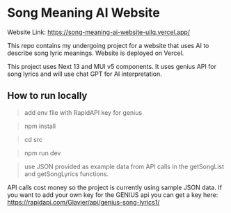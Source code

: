 # Song Meaning AI Website

Website Link: https://song-meaning-ai-website-uilq.vercel.app/

This repo contains my undergoing project for a website that uses AI to describe song lyric meanings. Website is deployed on Vercel.

This project uses Next 13 and MUI v5 components. It uses genius API for song lyrics and will use chat GPT for AI interpretation.

## How to run locally
>add env file with RapidAPI key for genius

>npm install

>cd src

>npm run dev



>use JSON provided as example data from API calls in the getSongList and getSongLyrics functions.

API calls cost money so the project is currently using sample JSON data. If you want to add your own key for the GENIUS api you can get a key here: https://rapidapi.com/Glavier/api/genius-song-lyrics1/



